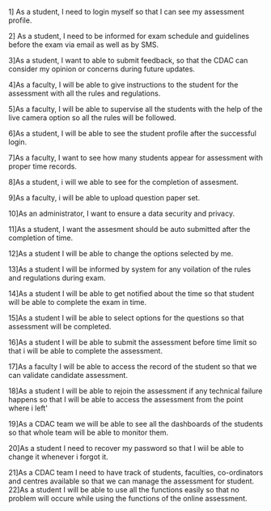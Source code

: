 1] As a student, I need to login myself so that I can see my assessment profile.

2] As a student, I need to be informed for exam schedule and guidelines before the exam via email as well as by SMS.

3]As a student, I want to able to submit feedback, so that the CDAC can consider my opinion or concerns during future updates.

4]As a faculty, I will be able to give instructions to the student for the assessment with all the rules and regulations.

5]As a faculty, I will be able to supervise all the students with the help of the live camera option so all the rules will be followed.

6]As a student, I will be able to see the student profile after the successful login.

7]As a faculty, I want to see how many students appear for assessment with proper time records.

8]As a student, i will we able to see for the completion of assesment.

9]As a faculty, i will be able to upload question paper set.

10]As an administrator, I want to ensure a data security and privacy.

11]As a student, I want the assesment should be auto submitted after the completion of time.

12]As a student I will be able to change the options selected by me.

13]As a student I will be informed by system for any voilation of the rules and regulations during exam.

14]As a student I will be able to get notified about the time so that student will be able to complete the exam in time.

15]As a student I will be able to select options for the questions so that assessment will be completed.

16]As a student I will be able to submit the assessment before time limit so that i will be able to complete the assessment.

17]As a faculty I will be able to access the record of the student so that we can validate candidate assessment.

18]As a student I will be able to rejoin the assessment if any technical failure happens so that I will be able to access the assessment from the point where i left'

19]As a CDAC team we will be able to see all the dashboards of the students so that whole team will be able to monitor them.

20]As a student I need to recover my password so that I wiil be able to change it whenever i forgot it.

21]As a CDAC team I need to have track of students, faculties, co-ordinators and centres available so that we can manage the assessment for student.
22]As a student I will be able to use all the functions easily so that no problem will occure while using the functions of the online assessment.


